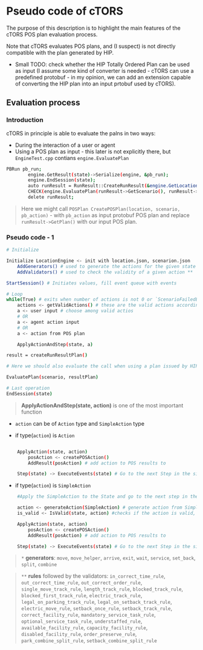 # Pseudo code of cTORS 

The purpose of this description is to highlight the main features of the cTORS POS plan evaluation process.

Note that cTORS evaluates POS plans, and (I suspect) is not directly compatible with the plan generated by HIP. 

* Small TODO: check whether the HIP Totally Ordered Plan can be used as input (I assume some kind of converter is needed - cTORS can use a predefined protobuf - in my opinion, we can add an extension capable of converting the HIP plan into an input prtobuf used by cTORS).


## Evaluation process

### Introduction
cTORS in principle is able to evaluate the palns in two ways: 
* During the interaction of a user or agent 
* Using a POS plan as input - this later is not explicitly there, but `EngineTest.cpp` contians `engine.EvaluatePlan` 


```bash
PBRun pb_run;
		engine.GetResult(state)->Serialize(engine, &pb_run);
		engine.EndSession(state);
		auto runResult = RunResult::CreateRunResult(&engine.GetLocation(), pb_run);
		CHECK(engine.EvaluatePlan(runResult->GetScenario(), runResult->GetPlan()));
		delete runResult;
```

> Here we might call `POSPlan CreatePOSPlan(location, scenario, pb_action)` - with `pb_action` as input protobuf POS plan and replace `runResult->GetPlan()` with our input POS plan.  

### Pseudo code - 1 

```bash
# Initialize

Initialize LocationEngine <- init with location.json, scenarion.json
    AddGenerators() # used to generate the actions for the given state *
    AddValidators() # used to check the validity of a given action **

StartSession() # Initiates values, fill event queue with events

# Loop 
while(True) # exits when number of actions is not 0 or `ScenarioFailedException` found (the plan is not feseable)
    actions <- getValidActions() # these are the valid actions according to the scenarion and location
    a <- user input # choose among valid actios
    # OR
    a <- agent action input 
    # OR
    a <- action from POS plan

    ApplyActionAndStep(state, a)

result = createRunResultPlan()

# Here we should also evaluate the call when using a plan issued by HIP 

EvaluatePlan(scenario, resultPlan)

# Last operation
EndSession(state) 

```

> **ApplyActionAndStep(state, action)** is one of the most important function
 * `action` can be of `Action` type and `SimpleAction` type

* if type(`action`) is `Action` 
```bash

    ApplyAction(state, action)
        posAction <- createPOSAction()
        AddResult(posAction) # add action to POS results to

    Step(state) -> ExecuteEvents(state) # Go to the next Step in the simulation and update the State
```

* if type(`action`) is `SimpleAction` 
```bash
	#Apply the SimpleAction to the State and go to the next step in the simulation

    action <- generateAction(SimpleAction) # generate action from SimpleAction, using special operators of generators see at `*`
    is_valid <- IsValid(state, action) #checks if the action is valid, using the validators and rules -- when an action is invalid

    ApplyAction(state, action)
        posAction <- createPOSAction()
        AddResult(posAction) # add action to POS results to

    Step(state) -> ExecuteEvents(state) # Go to the next Step in the simulation and update the State

```


> `*` **generators**: `move`, `move_helper`, `arrive`, `exit`, `wait`, `service`, `set_back`, `split`, `combine`



> `**` **rules** followed by the validators: `in_correct_time_rule`, `out_correct_time_rule`,  `out_correct_order_rule`, `single_move_track_rule`, `length_track_rule`, `blocked_track_rule`, `blocked_first_track_rule`, `electric_track_rule`, `legal_on_parking_track_rule`, `legal_on_setback_track_rule`, `electric_move_rule`, `setback_once_rule`, `setback_track_rule`, `correct_facility_rule`, `mandatory_service_task_rule`, `optional_service_task_rule`, `understaffed_rule`, `available_facility_rule`, `capacity_facility_rule`,  `disabled_facility_rule`, `order_preserve_rule`, `park_combine_split_rule`, `setback_combine_split_rule`